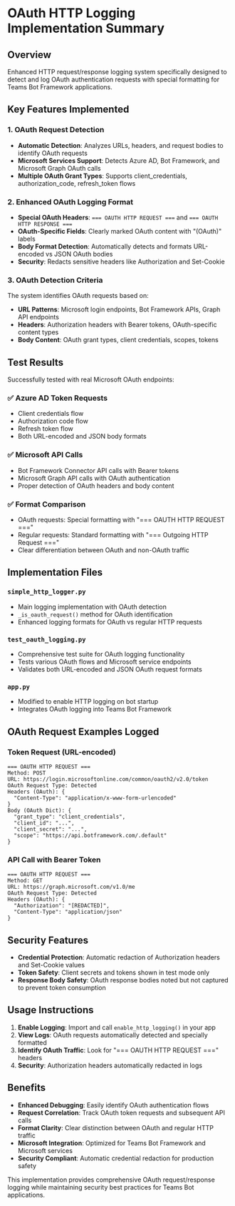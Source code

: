 # OAuth HTTP Logging Implementation Summary

## Overview
Enhanced HTTP request/response logging system specifically designed to detect and log OAuth authentication requests with special formatting for Teams Bot Framework applications.

## Key Features Implemented

### 1. OAuth Request Detection
- **Automatic Detection**: Analyzes URLs, headers, and request bodies to identify OAuth requests
- **Microsoft Services Support**: Detects Azure AD, Bot Framework, and Microsoft Graph OAuth calls
- **Multiple OAuth Grant Types**: Supports client_credentials, authorization_code, refresh_token flows

### 2. Enhanced OAuth Logging Format
- **Special OAuth Headers**: `=== OAUTH HTTP REQUEST ===` and `=== OAUTH HTTP RESPONSE ===`
- **OAuth-Specific Fields**: Clearly marked OAuth content with "(OAuth)" labels
- **Body Format Detection**: Automatically detects and formats URL-encoded vs JSON OAuth bodies
- **Security**: Redacts sensitive headers like Authorization and Set-Cookie

### 3. OAuth Detection Criteria
The system identifies OAuth requests based on:
- **URL Patterns**: Microsoft login endpoints, Bot Framework APIs, Graph API endpoints
- **Headers**: Authorization headers with Bearer tokens, OAuth-specific content types
- **Body Content**: OAuth grant types, client credentials, scopes, tokens

## Test Results

Successfully tested with real Microsoft OAuth endpoints:

### ✅ Azure AD Token Requests
- Client credentials flow
- Authorization code flow  
- Refresh token flow
- Both URL-encoded and JSON body formats

### ✅ Microsoft API Calls
- Bot Framework Connector API calls with Bearer tokens
- Microsoft Graph API calls with OAuth authentication
- Proper detection of OAuth headers and body content

### ✅ Format Comparison
- OAuth requests: Special formatting with "=== OAUTH HTTP REQUEST ===" 
- Regular requests: Standard formatting with "=== Outgoing HTTP Request ==="
- Clear differentiation between OAuth and non-OAuth traffic

## Implementation Files

### `simple_http_logger.py`
- Main logging implementation with OAuth detection
- `_is_oauth_request()` method for OAuth identification
- Enhanced logging formats for OAuth vs regular HTTP requests

### `test_oauth_logging.py`
- Comprehensive test suite for OAuth logging functionality
- Tests various OAuth flows and Microsoft service endpoints
- Validates both URL-encoded and JSON OAuth request formats

### `app.py`
- Modified to enable HTTP logging on bot startup
- Integrates OAuth logging into Teams Bot Framework

## OAuth Request Examples Logged

### Token Request (URL-encoded)
```
=== OAUTH HTTP REQUEST ===
Method: POST
URL: https://login.microsoftonline.com/common/oauth2/v2.0/token
OAuth Request Type: Detected
Headers (OAuth): {
  "Content-Type": "application/x-www-form-urlencoded"
}
Body (OAuth Dict): {
  "grant_type": "client_credentials",
  "client_id": "...",
  "client_secret": "...",
  "scope": "https://api.botframework.com/.default"
}
```

### API Call with Bearer Token
```
=== OAUTH HTTP REQUEST ===
Method: GET
URL: https://graph.microsoft.com/v1.0/me
OAuth Request Type: Detected
Headers (OAuth): {
  "Authorization": "[REDACTED]",
  "Content-Type": "application/json"
}
```

## Security Features

- **Credential Protection**: Automatic redaction of Authorization headers and Set-Cookie values
- **Token Safety**: Client secrets and tokens shown in test mode only
- **Response Body Safety**: OAuth response bodies noted but not captured to prevent token consumption

## Usage Instructions

1. **Enable Logging**: Import and call `enable_http_logging()` in your app
2. **View Logs**: OAuth requests automatically detected and specially formatted
3. **Identify OAuth Traffic**: Look for "=== OAUTH HTTP REQUEST ===" headers
4. **Security**: Authorization headers automatically redacted in logs

## Benefits

- **Enhanced Debugging**: Easily identify OAuth authentication flows
- **Request Correlation**: Track OAuth token requests and subsequent API calls  
- **Format Clarity**: Clear distinction between OAuth and regular HTTP traffic
- **Microsoft Integration**: Optimized for Teams Bot Framework and Microsoft services
- **Security Compliant**: Automatic credential redaction for production safety

This implementation provides comprehensive OAuth request/response logging while maintaining security best practices for Teams Bot applications.